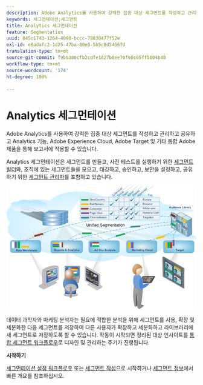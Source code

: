 ```yaml
---
description: Adobe Analytics를 사용하여 강력한 집중 대상 세그먼트를 작성하고 관리하고 공유하고 Analytics 기능, Adobe Experience Cloud, Adobe Target 및 기타 통합 Adobe 제품을 통해 보고서에 적용할 수 있습니다.
keywords: 세그먼테이션;세그먼트
title: Analytics 세그먼테이션
feature: Segmentation
uuid: 845c1743-1264-4090-bccc-78830477f52e
exl-id: e8adafc2-1d25-47ba-80e8-5b5c8d54567d
translation-type: tm+mt
source-git-commit: f9b5380cfb2cdfe1827b8ee70f60c65ff5004b48
workflow-type: tm+mt
source-wordcount: '174'
ht-degree: 100%

---
```


# Analytics 세그먼테이션

Adobe Analytics를 사용하여 강력한 집중 대상 세그먼트를 작성하고 관리하고 공유하고 Analytics 기능, Adobe Experience Cloud, Adobe Target 및 기타 통합 Adobe 제품을 통해 보고서에 적용할 수 있습니다.

Analytics 세그먼테이션은 세그먼트를 만들고, 사전 테스트를 실행하기 위한 [세그먼트 빌더](/help/components/segmentation/segmentation-workflow/seg-workflow.md)와, 조직에 있는 세그먼트들을 모으고, 태깅하고, 승인하고, 보안을 설정하고, 공유하기 위한 [세그먼트 관리자](/help/components/segmentation/segmentation-workflow/seg-workflow.md)를 포함하고 있습니다.

![](assets/seg__overview.png)

데이터 과학자와 마케팅 분석자는 필요에 적합한 분석을 위해 세그먼트를 사용, 확장 및 세분화한 다음 세그먼트를 저장하여 다른 사용자가 확장하고 세분화하고 라이브러리에 새 세그먼트로 저장하도록 할 수 있습니다. 작동이 시작되면 정리된 대상 인사이트를 [통합 세그먼트 워크플로우](/help/components/segmentation/segmentation-workflow/seg-workflow.md)로 디자인 및 관리하는 주기가 진행됩니다.

**시작하기**

[세그먼테이션 설정 워크플로우](/help/components/segmentation/segmentation-workflow/seg-workflow.md) 또는 [세그먼트 작성](/help/components/segmentation/segmentation-workflow/seg-build.md)으로 시작하거나 [세그먼트 정보](/help/components/segmentation/seg-overview.md)에서 빠른 개요를 참조하십시오.
